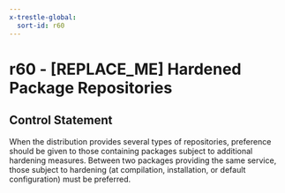 ```yaml
---
x-trestle-global:
  sort-id: r60
---
```


# r60 - \[REPLACE_ME\] Hardened Package Repositories

## Control Statement

When the distribution provides several types of repositories, preference should be given to those containing packages subject to additional hardening measures. Between two packages providing the same service, those subject to hardening (at compilation, installation, or default configuration) must be preferred.

